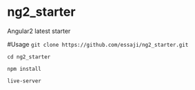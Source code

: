 # ng2_starter
Angular2 latest starter

#Usage
`git clone https://github.com/essaji/ng2_starter.git`

`cd ng2_starter`

`npm install`

`live-server`

